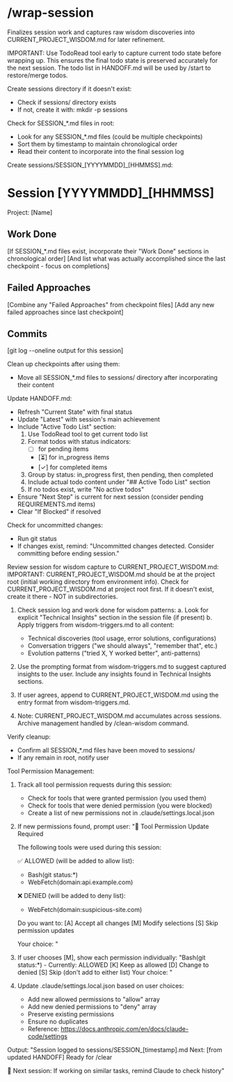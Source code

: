 # /wrap-session

Finalizes session work and captures raw wisdom discoveries into CURRENT_PROJECT_WISDOM.md for later refinement.

IMPORTANT: Use TodoRead tool early to capture current todo state before wrapping up.
This ensures the final todo state is preserved accurately for the next session.
The todo list in HANDOFF.md will be used by /start to restore/merge todos.

Create sessions directory if it doesn't exist:
- Check if sessions/ directory exists
- If not, create it with: mkdir -p sessions

Check for SESSION_*.md files in root:
- Look for any SESSION_*.md files (could be multiple checkpoints)
- Sort them by timestamp to maintain chronological order
- Read their content to incorporate into the final session log

Create sessions/SESSION_[YYYYMMDD]_[HHMMSS].md:

# Session [YYYYMMDD]_[HHMMSS]
Project: [Name]

## Work Done
[If SESSION_*.md files exist, incorporate their "Work Done" sections in chronological order]
[And list what was actually accomplished since the last checkpoint - focus on completions]

## Failed Approaches
[Combine any "Failed Approaches" from checkpoint files]
[Add any new failed approaches since last checkpoint]

## Commits
[git log --oneline output for this session]

Clean up checkpoints after using them:
- Move all SESSION_*.md files to sessions/ directory after incorporating their content

Update HANDOFF.md:
- Refresh "Current State" with final status
- Update "Latest" with session's main achievement
- Include "Active Todo List" section:
  1. Use TodoRead tool to get current todo list
  2. Format todos with status indicators:
     - [ ] for pending items
     - [⏳] for in_progress items  
     - [✓] for completed items
  3. Group by status: in_progress first, then pending, then completed
  4. Include actual todo content under "## Active Todo List" section
  5. If no todos exist, write "No active todos"
- Ensure "Next Step" is current for next session (consider pending REQUIREMENTS.md items)
- Clear "If Blocked" if resolved

Check for uncommitted changes:
- Run git status
- If changes exist, remind: "Uncommitted changes detected. Consider committing before ending session."

Review session for wisdom capture to CURRENT_PROJECT_WISDOM.md:
IMPORTANT: CURRENT_PROJECT_WISDOM.md should be at the project root (initial working directory from environment info).
Check for CURRENT_PROJECT_WISDOM.md at project root first. If it doesn't exist, create it there - NOT in subdirectories.

1. Check session log and work done for wisdom patterns:
   a. Look for explicit "Technical Insights" section in the session file (if present)
   b. Apply triggers from wisdom-triggers.md to all content:
      - Technical discoveries (tool usage, error solutions, configurations)
      - Conversation triggers ("we should always", "remember that", etc.)
      - Evolution patterns ("tried X, Y worked better", anti-patterns)

2. Use the prompting format from wisdom-triggers.md to suggest captured insights to the user.
   Include any insights found in Technical Insights sections.

3. If user agrees, append to CURRENT_PROJECT_WISDOM.md using the entry format from wisdom-triggers.md.

4. Note: CURRENT_PROJECT_WISDOM.md accumulates across sessions. Archive management handled by /clean-wisdom command.

Verify cleanup:
- Confirm all SESSION_*.md files have been moved to sessions/
- If any remain in root, notify user

Tool Permission Management:
1. Track all tool permission requests during this session:
   - Check for tools that were granted permission (you used them)
   - Check for tools that were denied permission (you were blocked)
   - Create a list of new permissions not in .claude/settings.local.json

2. If new permissions found, prompt user:
   "🔧 Tool Permission Update Required
   
   The following tools were used during this session:
   
   ✅ ALLOWED (will be added to allow list):
   - Bash(git status:*)
   - WebFetch(domain:api.example.com)
   
   ❌ DENIED (will be added to deny list):
   - WebFetch(domain:suspicious-site.com)
   
   Do you want to:
   [A] Accept all changes
   [M] Modify selections
   [S] Skip permission updates
   
   Your choice: "

3. If user chooses [M], show each permission individually:
   "Bash(git status:*) - Currently: ALLOWED
   [K] Keep as allowed
   [D] Change to denied
   [S] Skip (don't add to either list)
   Your choice: "

4. Update .claude/settings.local.json based on user choices:
   - Add new allowed permissions to "allow" array
   - Add new denied permissions to "deny" array
   - Preserve existing permissions
   - Ensure no duplicates
   - Reference: https://docs.anthropic.com/en/docs/claude-code/settings

Output:
"Session logged to sessions/SESSION_[timestamp].md
Next: [from updated HANDOFF]
Ready for /clear

💭 Next session: If working on similar tasks, remind Claude to check history"